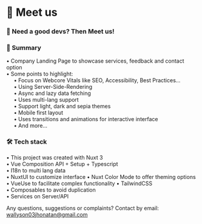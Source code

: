 # 👀 Meet us

### 🚀 Need a good devs? Then Meet us!  

### 🧐 Summary
• Company Landing Page to showcase services, feedback and contact option   
• Some points to highlight:  
&nbsp;&nbsp;&nbsp;&nbsp; • Focus on Webcore Vitals like SEO, Accessibility, Best Practices...  
&nbsp;&nbsp;&nbsp;&nbsp; • Using Server-Side-Rendering  
&nbsp;&nbsp;&nbsp;&nbsp; • Async and lazy data fetching   
&nbsp;&nbsp;&nbsp;&nbsp; • Uses multi-lang support   
&nbsp;&nbsp;&nbsp;&nbsp; • Support light, dark and sepia themes   
&nbsp;&nbsp;&nbsp;&nbsp; • Mobile first layout    
&nbsp;&nbsp;&nbsp;&nbsp; • Uses transitions and animations for interactive interface      
&nbsp;&nbsp;&nbsp;&nbsp; • And more...     

### 🛠️ Tech stack
• This project was created with Nuxt 3   
• Vue Composition API + Setup + Typescript   
• I18n to multi lang data  
• NuxtUI to customize interface 
• Nuxt Color Mode to offer theming options
• VueUse to facilitate complex functionality 
• TailwindCSS   
• Composables to avoid duplication    
• Services on Server/API

Any questions, suggestions or complaints? Contact by email: wallyson03jhonatan@gmail.com 
